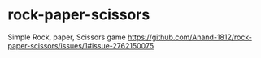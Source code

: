 # rock-paper-scissors

Simple Rock, paper, Scissors game
https://github.com/Anand-1812/rock-paper-scissors/issues/1#issue-2762150075
